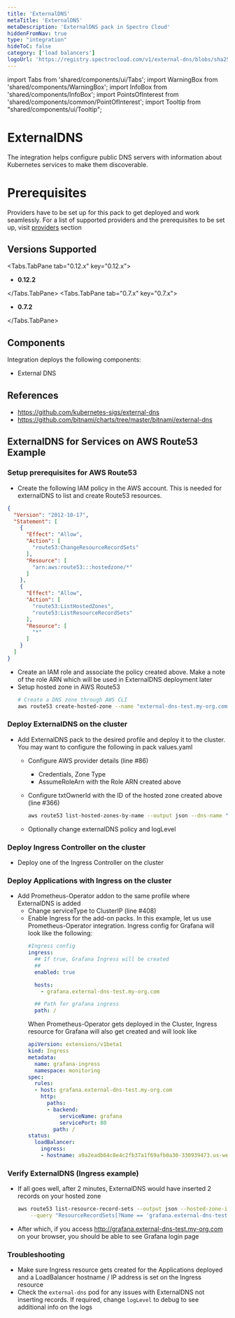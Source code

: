 ```yaml
---
title: 'ExternalDNS'
metaTitle: 'ExternalDNS'
metaDescription: 'ExternalDNS pack in Spectro Cloud'
hiddenFromNav: true
type: "integration"
hideToC: false
category: ['load balancers']
logoUrl: 'https://registry.spectrocloud.com/v1/external-dns/blobs/sha256:1bfd6dceb0b50efee4068cd6321511f6b24be86e2d613e0a8206e716ba7aea3f?type=image/png'
---
```


import Tabs from 'shared/components/ui/Tabs';
import WarningBox from 'shared/components/WarningBox';
import InfoBox from 'shared/components/InfoBox';
import PointsOfInterest from 'shared/components/common/PointOfInterest';
import Tooltip from "shared/components/ui/Tooltip";



# ExternalDNS

The integration helps configure public DNS servers with information about Kubernetes services to make them discoverable.

# Prerequisites

Providers have to be set up for this pack to get deployed and work seamlessly. For a list of supported providers and the prerequisites to be set up, visit [providers](https://github.com/kubernetes-sigs/external-dns#status-of-providers) section

## Versions Supported
<Tabs>

<Tabs.TabPane tab="0.12.x" key="0.12.x">

* **0.12.2**

</Tabs.TabPane>
<Tabs.TabPane tab="0.7.x" key="0.7.x">

* **0.7.2**

</Tabs.TabPane>

</Tabs>

## Components

Integration deploys the following components:
* External DNS

## References

* https://github.com/kubernetes-sigs/external-dns
* https://github.com/bitnami/charts/tree/master/bitnami/external-dns

## ExternalDNS for Services on AWS Route53 Example

### Setup prerequisites for AWS Route53

* Create the following IAM policy in the AWS account. This is needed for externalDNS to list and create Route53 resources.

```json
{
  "Version": "2012-10-17",
  "Statement": [
    {
      "Effect": "Allow",
      "Action": [
        "route53:ChangeResourceRecordSets"
      ],
      "Resource": [
        "arn:aws:route53:::hostedzone/*"
      ]
    },
    {
      "Effect": "Allow",
      "Action": [
        "route53:ListHostedZones",
        "route53:ListResourceRecordSets"
      ],
      "Resource": [
        "*"
      ]
    }
  ]
}
```
* Create an IAM role and associate the policy created above. Make a note of the role ARN which will be used in ExternalDNS deployment later
* Setup hosted zone in AWS Route53
  ```bash
  # Create a DNS zone through AWS CLI
  aws route53 create-hosted-zone --name "external-dns-test.my-org.com." --caller-reference "external-dns-test-$(date +%s)"
  ```

### Deploy ExternalDNS on the cluster

* Add ExternalDNS pack to the desired profile and deploy it to the cluster.
  You may want to configure the following in pack values.yaml
  * Configure AWS provider details (line #86)
    * Credentials, Zone Type
    * AssumeRoleArn with the Role ARN created above

  * Configure txtOwnerId with the ID of the hosted zone created above (line #366)
    ```bash
    aws route53 list-hosted-zones-by-name --output json --dns-name "external-dns-test.my-org.com." | jq -r '.HostedZones[0].Id'
    ```
  * Optionally change externalDNS policy and logLevel

### Deploy Ingress Controller on the cluster

* Deploy one of the Ingress Controller on the cluster

### Deploy Applications with Ingress on the cluster

* Add Prometheus-Operator addon to the same profile where ExternalDNS is added
  * Change serviceType to ClusterIP (line #408)
  * Enable Ingress for the add-on packs. In this example, let us use Prometheus-Operator integration.
    Ingress config for Grafana will look like the following:
    ```yaml
    #Ingress config
    ingress:
      ## If true, Grafana Ingress will be created
      ##
      enabled: true

      hosts:
        - grafana.external-dns-test.my-org.com

      ## Path for grafana ingress
      path: /
    ```
    When Prometheus-Operator gets deployed in the Cluster, Ingress resource for Grafana will also get created and will look like
    ```yaml
    apiVersion: extensions/v1beta1
    kind: Ingress
    metadata:
      name: grafana-ingress
      namespace: monitoring
    spec:
      rules:
      - host: grafana.external-dns-test.my-org.com
        http:
          paths:
          - backend:
              serviceName: grafana
              servicePort: 80
            path: /
    status:
      loadBalancer:
        ingress:
        - hostname: a9a2eadb64c8e4c2fb37a1f69afb0a30-330939473.us-west-2.elb.amazonaws.com
    ```

### Verify ExternalDNS (Ingress example)

  * If all goes well, after 2 minutes, ExternalDNS would have inserted 2 records on your hosted zone
    ```bash
    aws route53 list-resource-record-sets --output json --hosted-zone-id "/hostedzone/ZEWFWZ4R16P7IB" \
        --query "ResourceRecordSets[?Name == 'grafana.external-dns-test.my-org.com.']|[?Type == 'A']"
    ```
  * After which, if you access http://grafana.external-dns-test.my-org.com on your browser, you should be able to see Grafana login page

### Troubleshooting

* Make sure Ingress resource gets created for the Applications deployed and a LoadBalancer hostname / IP address is set on the Ingress resource
* Check the `external-dns` pod for any issues with ExternalDNS not inserting records. If required, change `logLevel` to debug to see additional info on the logs
